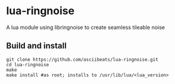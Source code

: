 # lua-ringnoise
A lua module using libringnoise to create seamless tileable noise

## Build and install
```
git clone https://github.com/asciibeats/lua-ringnoise.git
cd lua-ringnoise
make
make install #as root; installs to /usr/lib/lua/<lua_version>
```
